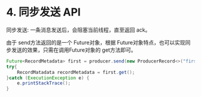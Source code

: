 # 4. 同步发送 API

同步发送: 一条消息发送后，会阻塞当前线程，直至返回 ack。

由于 send方法返回的是一个 Future对象，根据 Future对象特点，也可以实现同步发送的效果，只需在调用Future对象的 get方法即可。


```java
Future<RecordMetadata> first = producer.send(new ProducerRecord<>("first", "atguigu"));
try{
    RecordMatadata recordMetadata = first.get();
}catch (ExecutionException e) {
    e.printStackTrace();
}
